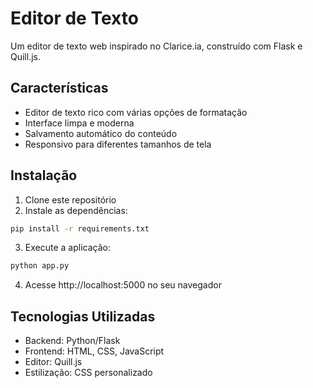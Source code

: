 # Editor de Texto

Um editor de texto web inspirado no Clarice.ia, construído com Flask e Quill.js.

## Características

- Editor de texto rico com várias opções de formatação
- Interface limpa e moderna
- Salvamento automático do conteúdo
- Responsivo para diferentes tamanhos de tela

## Instalação

1. Clone este repositório
2. Instale as dependências:
```bash
pip install -r requirements.txt
```

3. Execute a aplicação:
```bash
python app.py
```

4. Acesse http://localhost:5000 no seu navegador

## Tecnologias Utilizadas

- Backend: Python/Flask
- Frontend: HTML, CSS, JavaScript
- Editor: Quill.js
- Estilização: CSS personalizado
